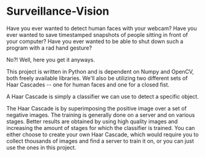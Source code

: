 # Surveillance-Vision
Have you ever wanted to detect human faces with your webcam? Have you ever wanted to save timestamped snapshots of people sitting in front of your computer?  Have you ever wanted to be able to shut down such a program with a rad hand gesture?

No?! Well, here you get it anyways.

This project is written in Python and is dependent on Numpy and OpenCV, both freely available libraries. We'll also be utilizing two different sets of Haar Cascades -- one for human faces and one for a closed fist.

A Haar Cascade is simply a classifier we can use to detect a specific object.

The Haar Cascade is by superimposing the positive image over a set of negative images. The training is generally done on a server and on various stages. Better results are obtained by using high quality images and increasing the amount of stages for which the classifier is trained. You can either choose to create your own Haar Cascade, which would require you to collect thousands of images and find a server to train it on, or you can just use the ones in this project.



